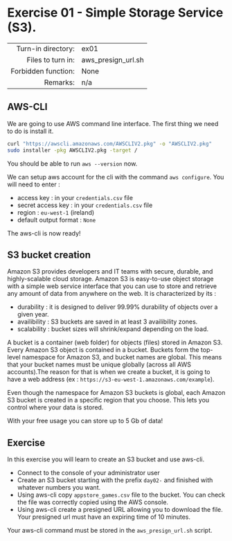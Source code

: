 # Exercise 01 - Simple Storage Service (S3).

|                         |                    |
| -----------------------:| ------------------ |
|   Turn-in directory:    |  ex01              |
|   Files to turn in:     |  aws_presign_url.sh |
|   Forbidden function:   |  None              |
|   Remarks:              |  n/a               |


## AWS-CLI

We are going to use AWS command line interface. The first thing we need to do is install it. 

```bash
curl "https://awscli.amazonaws.com/AWSCLIV2.pkg" -o "AWSCLIV2.pkg"
sudo installer -pkg AWSCLIV2.pkg -target /
```

You should be able to run `aws --version` now.

We can setup aws account for the cli with the command `aws configure`. You will need to enter :

- access key : in your `credentials.csv` file
- secret access key : in your `credentials.csv` file
- region : `eu-west-1` (ireland)
- default output format : `None`

The aws-cli is now ready!

## S3 bucket creation

Amazon S3 provides developers and IT teams with secure, durable, and highly-scalable cloud storage. Amazon S3 is easy-to-use object storage with a simple web service interface that you can use to store and retrieve any amount of data from anywhere on the web. It is characterized by its :

- durability : it is designed to deliver 99.99% durability of objects over a given year.
- availibility : S3 buckets are saved in at least 3 availibility zones.
- scalability : bucket sizes will shrink/expand depending on the load.

A bucket is a container (web folder) for objects (files) stored in Amazon S3. Every Amazon S3 object is contained in a bucket. Buckets form the top-level namespace for Amazon S3, and bucket names are global. This means that your bucket names must be unique globally (across all AWS accounts).The reason for that is when we create a bucket, it is going to have a web address (ex : `https://s3-eu-west-1.amazonaws.com/example`).

Even though the namespace for Amazon S3 buckets is global, each Amazon S3 bucket is created in a specific region that you choose. This lets you control where your data is stored.

With your free usage you can store up to 5 Gb of data!

## Exercise

In this exercise you will learn to create an S3 bucket and use aws-cli.

- Connect to the console of your administrator user
- Create an S3 bucket starting with the prefix `day02-` and finished with whatever numbers you want.
- Using aws-cli copy `appstore_games.csv` file to the bucket. You can check the file was correctly copied using the AWS console.
- Using aws-cli create a presigned URL allowing you to download the file. Your presigned url must have an expiring time of 10 minutes. 

Your aws-cli command must be stored in the `aws_presign_url.sh` script.